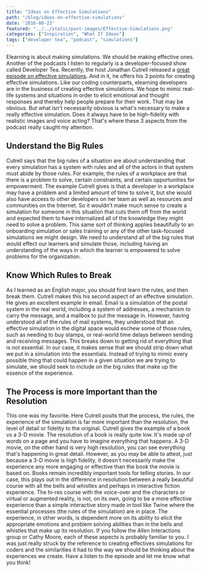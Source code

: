 ```yaml
---
title: "Ideas on Effective Simulations"
path: "/blog/ideas-on-effective-simulations"
date: '2016-08-23'
featured: "../../static/post-images/Effective-Simulations.png"
categories: ["Inspiration", "What If Ideas"]
tags: ["developer tea", "podcast", "simulations"]
---
```


Elearning is about making simulations. We should be making effective ones. Another of the podcasts I listen to regularly is a developer-focused show called Developer Tea. Recently, the host Jonathan Cutrell released a [great episode on effective simulations](http://spec.fm/podcasts/developer-tea/43446). And in it, he offers his 3 points for creating effective simulations. Like our coding counterparts, elearning developers are in the business of creating effective simulations. We hope to mimic real-life systems and situations in order to elicit emotional and thought responses and thereby help people prepare for their work. That may be obvious. But what isn't necessarily obvious is what's necessary to make a really effective simulation. Does it always have to be high-fidelity with realistic images and voice acting? That's where these 3 aspects from the podcast really caught my attention.

## Understand the Big Rules

Cutrell says that the big rules of a situation are about understanding that every simulation has a system with rules and all of the actors in that system must abide by those rules. For example, the rules of a workplace are that there is a problem to solve, certain constraints, and certain opportunities for empowerment. The example Cutrell gives is that a developer in a workplace may have a problem and a limited amount of time to solve it, but she would also have access to other developers on her team as well as resources and communities on the Internet. So it wouldn't make much sense to create a simulation for someone in this situation that cuts them off from the world and expected them to have internalized all of the knowledge they might need to solve a problem. This same sort of thinking applies beautifully to an onboarding simulation or sales training or any of the other task-focused simulations we might design. We need to understand all of the big rules that would effect our learners and simulate those, including having an understanding of the ways in which the learner is empowered to solve problems for the organization.

## Know Which Rules to Break

As I learned as an English major, you should first learn the rules, and then break them. Cutrell makes this his second aspect of an effective simulation. He gives an excellent example in email. Email is a simulation of the postal system in the real world, including a system of addresses, a mechanism to carry the message, and a mailbox to put the message in. However, having understood all of the rules of mail systems, they understood that an effective simulation in the digital space would eschew some of those rules, such as needing to buy stamps, or real-world time delays between sending and receiving messages. This breaks down to getting rid of everything that is not essential. In our case, it makes sense that we should strip down what we put in a simulation into the essentials. Instead of trying to mimic every possible thing that could happen in a given situation we are trying to simulate, we should seek to include on the big rules that make up the essence of the experience.

## The Process is more Important than the Resolution

This one was my favorite. Here Cutrell posits that the process, the rules, the experience of the simulation is far more important than the resolution, the level of detail or fidelity to the original. Cutrell gives the example of a book vs a 3-D movie. The resolution of a book is really quite low. It's made up of words on a page and you have to imagine everything that happens. A 3-D movie, on the other hand is very high resolution, you can see everything that's happening in great detail. However, as you may be able to attest, just because a 3-D movie is high fidelity, it doesn't necessarily make the experience any more engaging or effective than the book the movie is based on. Books remain incredibly important tools for telling stories. In our case, this plays out in the difference in resolution between a really beautiful course with all the bells and whistles and perhaps in interactive fiction experience. The hi-res course with the voice-over and the characters or virtual or augmented reality, is not, on its own, going to be a more effective experience than a simple interactive story made in tool like Twine where the essential processes (the rules of the simulation) are in place. The experience, in other words, is dependent more on its ability to elicit the appropriate emotions and problem solving abilities than in the bells and whistles that make up its resolution. If you follow the Allen Interactions group or Cathy Moore, each of these aspects is probably familiar to you. I was just really struck by the reference to creating effectives simulations for coders and the similarities it had to the way we should be thinking about the experiences we create. Have a listen to the episode and let me know what you think!
